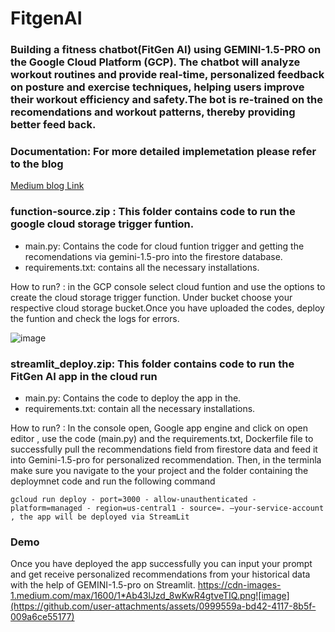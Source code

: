 # FitgenAI
### Building a fitness chatbot(FitGen AI) using GEMINI-1.5-PRO on the Google Cloud Platform (GCP). The chatbot will analyze workout routines and provide real-time, personalized feedback on posture and exercise techniques, helping users improve their workout efficiency and safety.The bot is re-trained on the recomendations and workout patterns, thereby providing better feed back.

### Documentation: For more detailed implemetation please refer to the blog
[Medium blog Link](https://medium.com/@yakula7/how-to-build-a-personalized-fitness-chatbot-powered-by-gemini-on-google-cloud-platform-2c49041321b8)

### function-source.zip : This folder contains code to run the google cloud storage trigger funtion. 
- main.py: Contains the code for cloud funtion trigger and getting the recomendations via gemini-1.5-pro into the firestore database.
- requirements.txt: contains all the necessary installations.

How to run? : in the GCP console select cloud funtion and use the options to create the cloud storage trigger function. Under bucket choose your respective cloud storage bucket.Once you have uploaded the codes, deploy the funtion  and check the logs for  errors.

![image](https://github.com/user-attachments/assets/d23d3e29-726a-4652-9f37-1b96ea242737)


### streamlit_deploy.zip:  This folder contains code to run the FitGen AI app in the cloud run

- main.py: Contains the code to deploy the app in the.
- requirements.txt: contain all the necessary installations.

How to run? : In the console open, Google app engine and click on open editor , use the code (main.py) and the requirements.txt, Dockerfile file to successfully pull the recommendations field from firestore data and feed it into Gemini-1.5-pro for personalized recommendation. Then, in the terminla make sure you navigate to the your project and the folder containing the
deploymnet code and run the following command

`gcloud run deploy - port=3000 - allow-unauthenticated - platform=managed - region=us-central1 - source=. –your-service-account , the app will be deployed via StreamLit`

### Demo
Once you have deployed the app successfully you can input your prompt and get receive personalized recommendations from your historical data with the help of GEMINI-1.5-pro on Streamlit.
https://cdn-images-1.medium.com/max/1600/1*Ab43lJzd_8wKwR4gtveTIQ.png![image](https://github.com/user-attachments/assets/0999559a-bd42-4117-8b5f-009a6ce55177)


